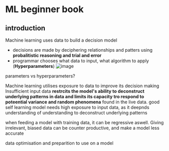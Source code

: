 # ML beginner book
## introduction
Machine learning uses data to build a decision model
- decisions are made by deciphering relationships and patters using **probalitistic reasoning and trial and error**
- programmar chooses what data to input, what algorithm to apply (**Hyperparameters**)
![image](https://github.com/Swiftal13/Machine-Learning/assets/76588047/39d4869a-4819-4e9f-9144-9eda64dbb426)

parameters vs hyperparameters?

Machine learning utilises exposure to data to improve its decision making
Insufficient input data **restrcits the model's ability to deconstruct underlying patterns in data and limits its capacity tro respond to poteential variance and random phenomena** found in the live data.
good self learning model needs high exposure to input data, as it deepnds understanding of understanding to deconstruct underlying patterns

when feeding a model with training data, it can be regressive aswell. Giving irrelevant, biased data can be counter productive, and make a model less accurate

data optimisation and preparition to use on a model
